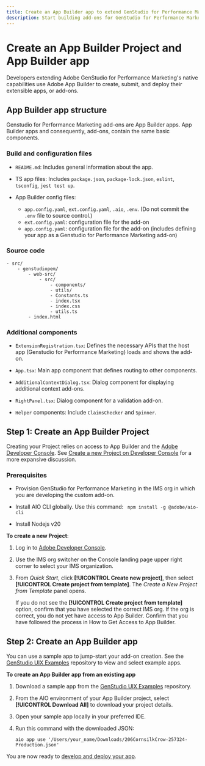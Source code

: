 ```yaml
---
title: Create an App Builder app to extend GenStudio for Performance Marketing
description: Start building add-ons for GenStudio for Performance Marketing.
---
```

# Create an App Builder Project and App Builder app

Developers extending Adobe GenStudio for Performance Marketing's native capabilities use Adobe App Builder to create, submit, and deploy their extensible apps, or add-ons.

## App Builder app structure

Genstudio for Performance Marketing add-ons are App Builder apps. App Builder apps and consequently, add-ons, contain the same basic components.

### Build and configuration files

* `README.md`: Includes general information about the app.

* TS app files: Includes `package.json`, `package-lock.json`, `eslint`, `tsconfig`, `jest test up`.

* App Builder config files: 

  * `app.config.yaml`, `ext.config.yaml`, `.aio`, `.env`. (Do not commit the `.env` file to source control.)
  * `ext.config.yaml`: configuration file for the add-on
  * `app.config.yaml`: configuration file for the add-on (includes defining your app as a Genstudio for Performance Marketing add-on)

### Source code

```
- src/
    - genstudiopem/
        - web-src/
            - src/
                - components/
                - utils/
                - Constants.ts
                - index.tsx
                - index.css
                - utils.ts
        - index.html
```
 
### Additional components

* `ExtensionRegistration.tsx`: Defines the necessary APIs that the host app (Genstudio for Performance Marketing) loads and shows the add-on.

* `App.tsx`: Main app component that defines routing to other components.

* `AdditionalContextDialog.tsx`: Dialog component for displaying additional context add-ons.

* `RightPanel.tsx`: Dialog component for a validation add-on.

* `Helper` components: Include `ClaimsChecker` and `Spinner`.

## Step 1: Create an App Builder Project

Creating your Project relies on access to App Builder and the [Adobe Developer Console](https://developer.adobe.com/developer-console/). See [Create a new Project on Developer Console](https://developer.adobe.com/app-builder/docs/getting_started/first_app/#2-create-a-new-project-on-developer-console) for a more expansive discussion. 

### Prerequisites

* Provision GenStudio for Performance Marketing in the IMS org in which you are developing the custom add-on. 

* Install AIO CLI globally. Use this command: ` npm install -g @adobe/aio-cli`

* Install Nodejs v20

**To create a new Project**:

1. Log in to [Adobe Developer Console](https://developer.adobe.com/developer-console/).

1. Use the IMS org switcher on the Console landing page upper right corner to select your IMS organization.

1. From _Quick Start_, click **[!UICONTROL Create new project]**, then select **[!UICONTROL Create project from template]**. The _Create a New Project from Template_ panel opens. 

   If you do not see the **[!UICONTROL Create project from template]** option, confirm that you have selected the correct IMS org. If the org is correct, you do not yet have access to App Builder. Confirm that you have followed the process in How to Get Access to App Builder.

## Step 2: Create an App Builder app

You can use a sample app to jump-start your add-on creation. See the [GenStudio UIX Examples](https://git.corp.adobe.com/GenStudio/genstudio-uix-examples) repository to view and select example apps.

**To create an App Builder app from an existing app**

1. Download a sample app from the [GenStudio UIX Examples](https://git.corp.adobe.com/GenStudio/genstudio-uix-examples) repository.

1. From the AIO environment of your App Builder project, select **[!UICONTROL Download All]** to download your project details.

1. Open your sample app locally in your preferred IDE.

1. Run this command with the downloaded JSON: 

   `aio app use '/Users/your_name/Downloads/206CornsilkCrow-257324-Production.json'`

You are now ready to [develop and deploy your app](develop-deploy.md).
